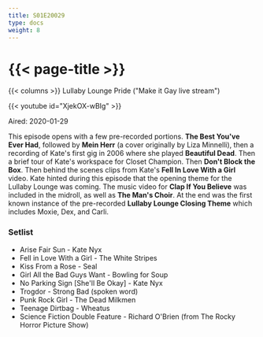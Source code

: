 ```yaml
---
title: S01E20029
type: docs
weight: 8
---
```


# {{< page-title >}}

{{< columns >}}
Lullaby Lounge Pride ("Make it Gay live stream")

{{< youtube id="XjekOX-wBIg" >}}

Aired: 2020-01-29

This episode opens with a few pre-recorded portions.  <b>The Best You've Ever Had</b>, followed by <b>Mein Herr</b> (a cover originally by Liza Minnelli), then a recording of Kate's first gig in 2006 where she played <b>Beautiful Dead</b>.  Then a brief tour of Kate's workspace for Closet Champion.  Then <b>Don't Block the Box</b>.  Then behind the scenes clips from Kate's <b>Fell In Love With a Girl</b> video.  Kate hinted during this episode that the opening theme for the Lullaby Lounge was coming.  The music video for <b>Clap If You Believe</b> was included in the midroll, as well as <b>The Man's Choir</b>.  At the end was the first known instance of the pre-recorded <b>Lullaby Lounge Closing Theme</b> which includes Moxie, Dex, and Carli.

### Setlist
* Arise Fair Sun - Kate Nyx
* Fell in Love With a Girl - The White Stripes
* Kiss From a Rose - Seal
* Girl All the Bad Guys Want - Bowling for Soup
* No Parking Sign [She'll Be Okay] - Kate Nyx
* Trogdor - Strong Bad (spoken word)
* Punk Rock Girl - The Dead Milkmen
* Teenage Dirtbag - Wheatus
* Science Fiction Double Feature - Richard O'Brien (from The Rocky Horror Picture Show)
